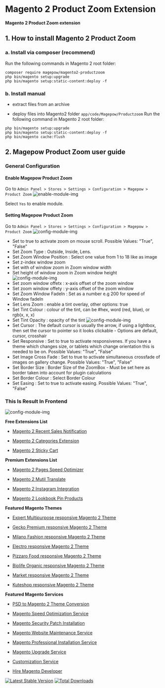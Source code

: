 # Magento 2 Product Zoom Extension
**Magento 2 Product Zoom extension**

## 1. How to install Magento 2 Product Zoom

### a. Install via composer (recommend)

Run the following commands in Magento 2 root folder:

```
composer require magepow/magento2-productzoom
php bin/magento setup:upgrade
php bin/magento setup:static-content:deploy -f
```

### b. Install manual


* extract files from an archive

* deploy files into Magento2 folder `app/code/Magepow/Productzoom`
Run the following command in Magento 2 root folder:

```
php bin/magento setup:upgrade
php bin/magento setup:static-content:deploy -f
php bin/magento cache:flush
```

## 2. Magepow Product Zoom user guide
### General Configuration
#### Enable Magepow Product Zoom
Go to `Admin Panel > Stores > Settings > Configuration > Magepow > Product Zoom`
![enable-module-img](https://github.com/magepow/magento2-productzoom/blob/master/media/enable.PNG)

Select `Yes` to enable module.
#### Setting Magepow Product Zoom
Go to `Admin Panel > Stores > Settings > Configuration > Magepow > Product Zoom`
![config-module-img](https://github.com/magepow/magento2-productzoom/blob/master/media/backend_config.PNG)
* Set to true to activate zoom on mouse scroll. Possible Values: "True", "False"
* Set Zoom Type : Outside, Inside, Lens.
* Set Zoom Window Position : Select one value from 1 to 18 like as image
* Set z-index window zoom
* Set with of window zoom in Zoom window width
* Set height of window zoom in Zoom window height
![config-module-img](https://github.com/magepow/magento2-productzoom/blob/master/media/backend_config2.PNG)
* Set zoom window offetx : x-axis offset of the zoom window
* Set zoom window offety : y-axis offset of the zoom window
* Set Zoom Window FadeIn : Set as a number e.g 200 for speed of Window fadeIn
* Set Lens Zoom : enable a tint overlay, other options: true
* Set Tint Colour : colour of the tint, can be #hex, word (red, blue), or rgb(x, x, x)
* Set Tint Opacity : opacity of the tint
![config-module-img](https://github.com/magepow/magento2-productzoom/blob/master/media/backend_config3.PNG)
* Set Cursor : The default cursor is usually the arrow, if using a lightbox, then set the cursor to pointer so it looks clickable - Options are default, cursor, crosshair
* Set Responsive : Set to true to activate responsivenes. If you have a theme which changes size, or tablets which change orientation this is needed to be on. Possible Values: "True", "False"
* Set Image Cross Fade : Set to true to activate simultaneous crossfade of images on gallery change. Possible Values: "True", "False"
* Set Border Size : Border Size of the ZoomBox - Must be set here as border taken into account for plugin calculations
* Set Border Colour : Select Border Colour
* Set Easing : Set to true to activate easing. Possible Values: "True", "False"
### This Is Result In Frontend
![config-module-img](https://github.com/magepow/magento2-productzoom/blob/master/media/frontend.gif)


**Free Extensions List**

* [Magento 2 Recent Sales Notification](https://magepow.com/magento-2-recent-sales-notification.html)

* [Magento 2 Categories Extension](https://magepow.com/magento-categories-extension.html)

* [Magento 2 Sticky Cart](https://magepow.com/magento-sticky-cart.html)

**Premium Extensions List**

* [Magento 2 Pages Speed Optimizer](https://magepow.com/magento-speed-optimizer.html)

* [Magento 2 Mutil Translate](https://magepow.com/magento-multi-translate.html)

* [Magento 2 Instagram Integration](https://magepow.com/magento-2-instagram.html)

* [Magento 2 Lookbook Pin Products](https://magepow.com/lookbook-pin-products.html)

**Featured Magento Themes**

* [Expert Multipurpose responsive Magento 2 Theme](https://1.envato.market/c/1314680/275988/4415?u=https://themeforest.net/item/expert-premium-responsive-magento-2-and-1-support-rtl-magento-2-/21667789)

* [Gecko Premium responsive Magento 2 Theme](https://1.envato.market/c/1314680/275988/4415?u=https://themeforest.net/item/gecko-responsive-magento-2-theme-rtl-supported/24677410)

* [Milano Fashion responsive Magento 2 Theme](https://1.envato.market/c/1314680/275988/4415?u=https://themeforest.net/item/milano-fashion-responsive-magento-1-2-theme/12141971)

* [Electro responsive Magento 2 Theme](https://1.envato.market/c/1314680/275988/4415?u=https://themeforest.net/item/electro-responsive-magento-1-2-theme/17042067)

* [Pizzaro Food responsive Magento 2 Theme](https://1.envato.market/c/1314680/275988/4415?u=https://themeforest.net/item/pizzaro-food-responsive-magento-1-2-theme/19438157)

* [Biolife Organic responsive Magento 2 Theme](https://1.envato.market/c/1314680/275988/4415?u=https://themeforest.net/item/biolife-organic-food-magento-2-theme-rtl-supported/25712510)

* [Market responsive Magento 2 Theme](https://1.envato.market/c/1314680/275988/4415?u=https://themeforest.net/item/market-responsive-magento-2-theme/22997928)

* [Kuteshop responsive Magento 2 Theme](https://1.envato.market/c/1314680/275988/4415?u=https://themeforest.net/item/kuteshop-multipurpose-responsive-magento-1-2-theme/12985435)

**Featured Magento Services**

* [PSD to Magento 2 Theme Conversion](https://magepow.com/psd-to-magento-theme-conversion.html)

* [Magento Speed Optimization Service](https://magepow.com/magento-speed-optimization-service.html)

* [Magento Security Patch Installation](https://magepow.com/magento-security-patch-installation.html)

* [Magento Website Maintenance Service](https://magepow.com/website-maintenance-service.html)

* [Magento Professional Installation Service](https://magepow.com/professional-installation-service.html)

* [Magento Upgrade Service](https://magepow.com/magento-upgrade-service.html)

* [Customization Service](https://magepow.com/customization-service.html)

* [Hire Magento Developer](https://magepow.com/hire-magento-developer.html)

[![Latest Stable Version](https://poser.pugx.org/magepow/productzoom/v/stable)](https://packagist.org/packages/magepow/productzoom)
[![Total Downloads](https://poser.pugx.org/magepow/productzoom/downloads)](https://packagist.org/packages/magepow/productzoom)
